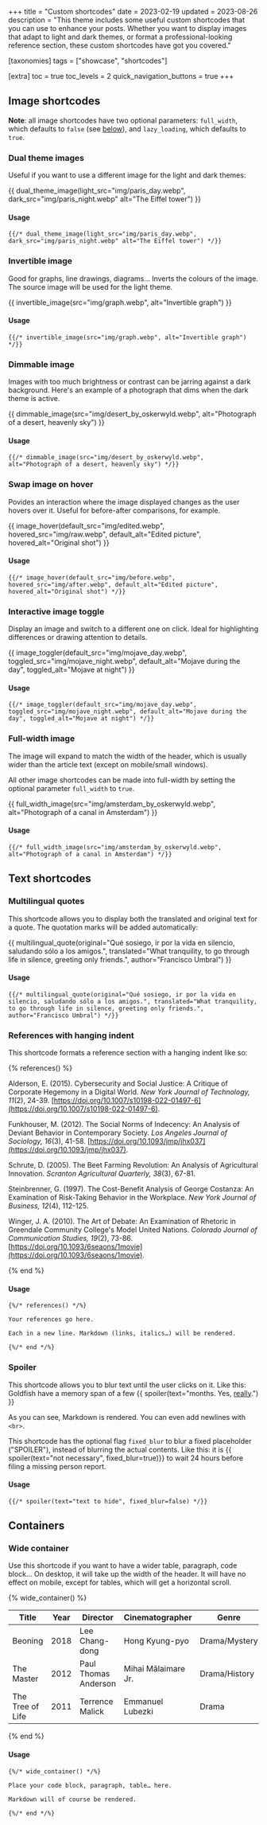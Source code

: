 +++
title = "Custom shortcodes"
date = 2023-02-19
updated = 2023-08-26
description = "This theme includes some useful custom shortcodes that you can use to enhance your posts. Whether you want to display images that adapt to light and dark themes, or format a professional-looking reference section, these custom shortcodes have got you covered."

[taxonomies]
tags = ["showcase", "shortcodes"]

[extra]
toc = true
toc_levels = 2
quick_navigation_buttons = true
+++

## Image shortcodes

**Note**: all image shortcodes have two optional parameters: `full_width`, which defaults to `false` (see [below](#full-width-image)), and `lazy_loading`, which defaults to `true`.

### Dual theme images

Useful if you want to use a different image for the light and dark themes:

{{ dual_theme_image(light_src="img/paris_day.webp", dark_src="img/paris_night.webp" alt="The Eiffel tower") }}

#### Usage
```
{{/* dual_theme_image(light_src="img/paris_day.webp", dark_src="img/paris_night.webp" alt="The Eiffel tower") */}}
```

### Invertible image

Good for graphs, line drawings, diagrams… Inverts the colours of the image. The source image will be used for the light theme.

{{ invertible_image(src="img/graph.webp", alt="Invertible graph") }}

#### Usage

```
{{/* invertible_image(src="img/graph.webp", alt="Invertible graph") */}}
```

### Dimmable image

Images with too much brightness or contrast can be jarring against a dark background. Here's an example of a photograph that dims when the dark theme is active.

{{ dimmable_image(src="img/desert_by_oskerwyld.webp", alt="Photograph of a desert, heavenly sky") }}

#### Usage

```
{{/* dimmable_image(src="img/desert_by_oskerwyld.webp", alt="Photograph of a desert, heavenly sky") */}}
```

### Swap image on hover

Povides an interaction where the image displayed changes as the user hovers over it. Useful for before-after comparisons, for example.

{{ image_hover(default_src="img/edited.webp", hovered_src="img/raw.webp", default_alt="Edited picture", hovered_alt="Original shot") }}

#### Usage

```
{{/* image_hover(default_src="img/before.webp", hovered_src="img/after.webp", default_alt="Edited picture", hovered_alt="Original shot") */}}
```

### Interactive image toggle

Display an image and switch to a different one on click. Ideal for highlighting differences or drawing attention to details.

{{ image_toggler(default_src="img/mojave_day.webp", toggled_src="img/mojave_night.webp", default_alt="Mojave during the day", toggled_alt="Mojave at night") }}

#### Usage

```
{{/* image_toggler(default_src="img/mojave_day.webp", toggled_src="img/mojave_night.webp", default_alt="Mojave during the day", toggled_alt="Mojave at night") */}}
```

### Full-width image

The image will expand to match the width of the header, which is usually wider than the article text (except on mobile/small windows).

All other image shortcodes can be made into full-width by setting the optional parameter `full_width` to `true`.

{{ full_width_image(src="img/amsterdam_by_oskerwyld.webp", alt="Photograph of a canal in Amsterdam") }}

#### Usage

```
{{/* full_width_image(src="img/amsterdam_by_oskerwyld.webp", alt="Photograph of a canal in Amsterdam") */}}
```

## Text shortcodes

### Multilingual quotes

This shortcode allows you to display both the translated and original text for a quote. The quotation marks will be added automatically:

{{ multilingual_quote(original="Qué sosiego, ir por la vida en silencio, saludando sólo a los amigos.", translated="What tranquility, to go through life in silence, greeting only friends.", author="Francisco Umbral") }}

#### Usage

```
{{/* multilingual_quote(original="Qué sosiego, ir por la vida en silencio, saludando sólo a los amigos.", translated="What tranquility, to go through life in silence, greeting only friends.", author="Francisco Umbral") */}}
```

### References with hanging indent

This shortcode formats a reference section with a hanging indent like so:

{% references() %}

Alderson, E. (2015). Cybersecurity and Social Justice: A Critique of Corporate Hegemony in a Digital World. *New York Journal of Technology, 11*(2), 24-39. [https://doi.org/10.1007/s10198-022-01497-6](https://doi.org/10.1007/s10198-022-01497-6).

Funkhouser, M. (2012). The Social Norms of Indecency: An Analysis of Deviant Behavior in Contemporary Society. *Los Angeles Journal of Sociology, 16*(3), 41-58. [https://doi.org/10.1093/jmp/jhx037](https://doi.org/10.1093/jmp/jhx037).

Schrute, D. (2005). The Beet Farming Revolution: An Analysis of Agricultural Innovation. *Scranton Agricultural Quarterly, 38*(3), 67-81.

Steinbrenner, G. (1997). The Cost-Benefit Analysis of George Costanza: An Examination of Risk-Taking Behavior in the Workplace. *New York Journal of Business, 12*(4), 112-125.

Winger, J. A. (2010). The Art of Debate: An Examination of Rhetoric in Greendale Community College's Model United Nations. *Colorado Journal of Communication Studies, 19*(2), 73-86. [https://doi.org/10.1093/6seaons/1movie](https://doi.org/10.1093/6seaons/1movie).

{% end %}

#### Usage

```
{%/* references() */%}

Your references go here.

Each in a new line. Markdown (links, italics…) will be rendered.

{%/* end */%}
```

### Spoiler

This shortcode allows you to blur text until the user clicks on it. Like this: Goldfish have a memory span of a few {{ spoiler(text="months. Yes, [really](https://en.wikipedia.org/wiki/Goldfish#Cognitive_abilities).") }}

As you can see, Markdown is rendered. You can even add newlines with `<br>`.

This shortcode has the optional flag `fixed_blur` to blur a fixed placeholder ("SPOILER"), instead of blurring the actual contents. Like this: it is {{ spoiler(text="not necessary", fixed_blur=true)}} to wait 24 hours before filing a missing person report.

#### Usage

```
{{/* spoiler(text="text to hide", fixed_blur=false) */}}
```

## Containers

### Wide container

Use this shortcode if you want to have a wider table, paragraph, code block… On desktop, it will take up the width of the header. It will have no effect on mobile, except for tables, which will get a horizontal scroll.

{% wide_container() %}

| Title             |  Year | Director             | Cinematographer       | Genre         | IMDb  | Duration     |
|-------------------|-------|----------------------|-----------------------|---------------|-------|--------------|
| Beoning           | 2018  | Lee Chang-dong       | Hong Kyung-pyo        | Drama/Mystery | 7.5   | 148 min      |
| The Master        | 2012  | Paul Thomas Anderson | Mihai Mălaimare Jr.   | Drama/History | 7.1   | 137 min      |
| The Tree of Life  | 2011  | Terrence Malick      | Emmanuel Lubezki      | Drama         | 6.8   | 139 min      |

{% end %}

#### Usage

```
{%/* wide_container() */%}

Place your code block, paragraph, table… here.

Markdown will of course be rendered.

{%/* end */%}
```
